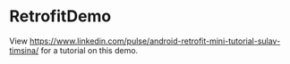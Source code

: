 # RetrofitDemo

View https://www.linkedin.com/pulse/android-retrofit-mini-tutorial-sulav-timsina/ for a tutorial on this demo.
